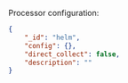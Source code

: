 Processor configuration:
```json
{
    "_id": "helm",
    "config": {},
    "direct_collect": false,
    "description": ""
}
```